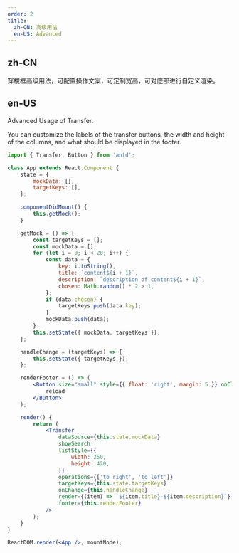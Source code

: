 ```yaml
---
order: 2
title:
  zh-CN: 高级用法
  en-US: Advanced
---
```


## zh-CN

穿梭框高级用法，可配置操作文案，可定制宽高，可对底部进行自定义渲染。

## en-US

Advanced Usage of Transfer.

You can customize the labels of the transfer buttons, the width and height of the columns, and what should be displayed in the footer.

```jsx
import { Transfer, Button } from 'antd';

class App extends React.Component {
	state = {
		mockData: [],
		targetKeys: [],
	};

	componentDidMount() {
		this.getMock();
	}

	getMock = () => {
		const targetKeys = [];
		const mockData = [];
		for (let i = 0; i < 20; i++) {
			const data = {
				key: i.toString(),
				title: `content${i + 1}`,
				description: `description of content${i + 1}`,
				chosen: Math.random() * 2 > 1,
			};
			if (data.chosen) {
				targetKeys.push(data.key);
			}
			mockData.push(data);
		}
		this.setState({ mockData, targetKeys });
	};

	handleChange = (targetKeys) => {
		this.setState({ targetKeys });
	};

	renderFooter = () => (
		<Button size="small" style={{ float: 'right', margin: 5 }} onClick={this.getMock}>
			reload
		</Button>
	);

	render() {
		return (
			<Transfer
				dataSource={this.state.mockData}
				showSearch
				listStyle={{
					width: 250,
					height: 420,
				}}
				operations={['to right', 'to left']}
				targetKeys={this.state.targetKeys}
				onChange={this.handleChange}
				render={(item) => `${item.title}-${item.description}`}
				footer={this.renderFooter}
			/>
		);
	}
}

ReactDOM.render(<App />, mountNode);
```
